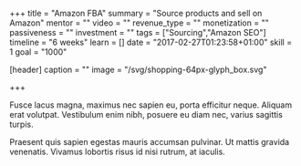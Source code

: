 +++
title = "Amazon FBA"
summary = "Source products and sell on Amazon"
mentor = ""
video = ""
revenue_type = ""
monetization = ""
passiveness = ""
investment = ""
tags = ["Sourcing","Amazon SEO"]
timeline = "6 weeks"
learn = []
date = "2017-02-27T01:23:58+01:00"
skill = 1
goal = "1000"

[header]
  caption = ""
  image = "/svg/shopping-64px-glyph_box.svg"

+++

Fusce lacus magna, maximus nec sapien eu,
porta efficitur neque. Aliquam erat volutpat.
Vestibulum enim nibh, posuere eu diam nec,
varius sagittis turpis.

Praesent quis sapien egestas mauris accumsan
pulvinar. Ut mattis gravida venenatis. Vivamus
lobortis risus id nisi rutrum, at iaculis.